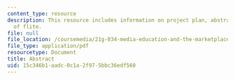 ```yaml
---
content_type: resource
description: This resource includes information on project plan, abstract, and impact
  of flite.
file: null
file_location: /coursemedia/21g-034-media-education-and-the-marketplace-fall-2005/15c346b1aadc0c1a2f975bbc36edf560_MIT21G_034F05_flite.pdf
file_type: application/pdf
resourcetype: Document
title: Abstract
uid: 15c346b1-aadc-0c1a-2f97-5bbc36edf560
---
```

